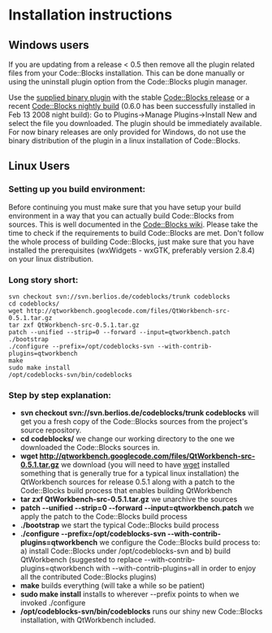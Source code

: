 # Installation instructions #

## Windows users ##
If you are updating from a release < 0.5 then remove all the plugin related files from your Code::Blocks installation. This can be done manually or using the uninstall plugin option from the Code::Blocks plugin manager.

Use the [supplied binary plugin](http://code.google.com/p/qtworkbench/downloads/list) with the stable [Code::Blocks release](http://www.codeblocks.org/downloads/5#windows) or a recent [Code::Blocks nightly build](http://forums.codeblocks.org/index.php/board,20.0.html) (0.6.0 has been successfully installed in Feb 13 2008 night build):
Go to Plugins->Manage Plugins->Install New and select the file you downloaded. The plugin should be immediately available. For now binary releases are only provided for Windows, do not use the binary distribution of the plugin in a linux installation of Code::Blocks.

## Linux Users ##

### Setting up you build environment: ###
Before continuing you must make sure that you have setup your build environment in a way that you can actually build Code::Blocks from sources. This is well documented in the [Code::Blocks wiki](http://wiki.codeblocks.org/index.php?title=Installing_Code::Blocks#Linux). Please take the time to check if the requirements to build Code::Blocks are met. Don't follow the whole process of building Code::Blocks, just make sure that you have installed the prerequisites (wxWidgets - wxGTK, preferably version 2.8.4) on your linux distribution.

### Long story short: ###
```
svn checkout svn://svn.berlios.de/codeblocks/trunk codeblocks
cd codeblocks/
wget http://qtworkbench.googlecode.com/files/QtWorkbench-src-0.5.1.tar.gz
tar zxf QtWorkbench-src-0.5.1.tar.gz
patch --unified --strip=0 --forward --input=qtworkbench.patch
./bootstrap
./configure --prefix=/opt/codeblocks-svn --with-contrib-plugins=qtworkbench
make
sudo make install
/opt/codeblocks-svn/bin/codeblocks
```

### Step by step explanation: ###
  * **svn checkout svn://svn.berlios.de/codeblocks/trunk codeblocks** will get you a fresh copy of the Code::Blocks sources from the project's source repository.
  * **cd codeblocks/** we change our working directory to the one we downloaded the Code::Blocks sources in.
  * **wget http://qtworkbench.googlecode.com/files/QtWorkbench-src-0.5.1.tar.gz** we download (you will need to have [wget](http://www.gnu.org/software/wget/) installed something that is generally true for a typical linux installation) the QtWorkbench sources  for release 0.5.1 along with a patch to the Code::Blocks build process that enables building QtWorkbench
  * **tar zxf QtWorkbench-src-0.5.1.tar.gz** we unarchive the sources
  * **patch --unified --strip=0 --forward --input=qtworkbench.patch** we apply the patch to the Code::Blocks build process
  * **./bootstrap** we start the typical Code::Blocks build process
  * **./configure --prefix=/opt/codeblocks-svn --with-contrib-plugins=qtworkbench** we configure the Code::Blocks build process to: a) install Code::Blocks under /opt/codeblocks-svn and b) build QtWorkbench (suggested to replace --with-contrib-plugins=qtworkbench with --with-contrib-plugins=all in order to enjoy all the contributed Code::Blocks plugins)
  * **make** builds everything (will take a while so be patient)
  * **sudo make install** installs to wherever --prefix points to when we invoked ./configure
  * **/opt/codeblocks-svn/bin/codeblocks** runs our shiny new Code::Blocks installation, with QtWorkbench included.